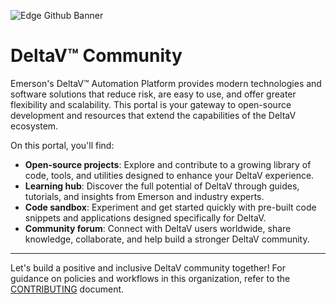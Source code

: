 ![Edge Github Banner](https://github.com/EmersonDeltaV/.github/blob/main/profile/deltav-github-banner.png)

# DeltaV™ Community  

Emerson's DeltaV™ Automation Platform provides modern technologies and software solutions that reduce risk, are easy to use, and offer greater flexibility and scalability. This portal is your gateway to open-source development and resources that extend the capabilities of the DeltaV ecosystem. 

On this portal, you'll find:  
* **Open-source projects**: Explore and contribute to a growing library of code, tools, and utilities designed to enhance your DeltaV experience. 
* **Learning hub**: Discover the full potential of DeltaV through guides, tutorials, and insights from Emerson and industry experts. 
* **Code sandbox**: Experiment and get started quickly with pre-built code snippets and applications designed specifically for DeltaV. 
* **Community forum**: Connect with DeltaV users worldwide, share knowledge, collaborate, and help build a stronger DeltaV community. 

-----

Let's build a positive and inclusive DeltaV community together! For guidance on policies and workflows in this organization, refer to the [CONTRIBUTING](https://github.com/EmersonDeltaV/.github/blob/main/CONTRIBUTING.md) document.
